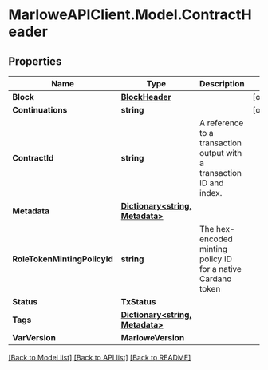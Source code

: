 # MarloweAPIClient.Model.ContractHeader

## Properties

Name | Type | Description | Notes
------------ | ------------- | ------------- | -------------
**Block** | [**BlockHeader**](BlockHeader.md) |  | [optional] 
**Continuations** | **string** |  | [optional] 
**ContractId** | **string** | A reference to a transaction output with a transaction ID and index. | 
**Metadata** | [**Dictionary&lt;string, Metadata&gt;**](Metadata.md) |  | 
**RoleTokenMintingPolicyId** | **string** | The hex-encoded minting policy ID for a native Cardano token | 
**Status** | **TxStatus** |  | 
**Tags** | [**Dictionary&lt;string, Metadata&gt;**](Metadata.md) |  | 
**VarVersion** | **MarloweVersion** |  | 

[[Back to Model list]](../README.md#documentation-for-models) [[Back to API list]](../README.md#documentation-for-api-endpoints) [[Back to README]](../README.md)

